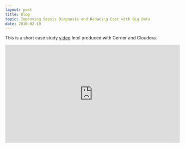 ```yaml
---
layout: post
title: Blog
topic: Improving Sepsis Diagnosis and Reducing Cost with Big Data
date: 2016-02-10
---
```

<div class="content" markdown="1">

This is a short case study [video](https://www.youtube.com/watch?v=qoFWrODFvlY) Intel produced with Cerner and Cloudera.

<iframe
    width="560"
    height="315"
    src="https://www.youtube.com/embed/qoFWrODFvlY"
    frameborder="0"
    allowfullscreen>
</iframe>

</div>
